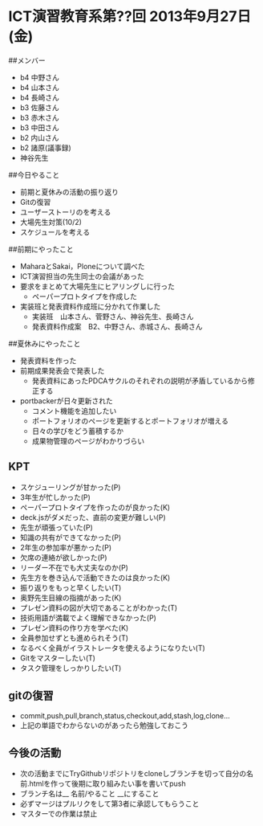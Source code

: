 # ICT演習教育系第??回 2013年9月27日(金)

##メンバー

* b4 中野さん
* b4 山本さん
* b4 長崎さん
* b3 佐藤さん
* b3 赤木さん
* b3 中田さん
* b2 内山さん
* b2 諸原(議事録)
* 神谷先生

##今日やること

* 前期と夏休みの活動の振り返り
* Gitの復習
* ユーザーストーリのを考える
* 大場先生対策(10/2)
* スケジュールを考える

##前期にやったこと

* MaharaとSakai，Ploneについて調べた
* ICT演習担当の先生同士の会議があった
* 要求をまとめて大場先生にヒアリングしに行った
	- ペーパープロトタイプを作成した
* 実装班と発表資料作成班に分かれて作業した
	- 実装班　山本さん、菅野さん、神谷先生、長崎さん
	- 発表資料作成案　B2、中野さん、赤城さん、長崎さん

##夏休みにやったこと

* 発表資料を作った
* 前期成果発表会で発表した
	+ 発表資料にあったPDCAサクルのそれぞれの説明が矛盾しているから修正する
* portbackerが日々更新された
	+ コメント機能を追加したい
	+ ポートフォリオのページを更新するとポートフォリオが増える
	+ 日々の学びをどう蓄積するか
	+ 成果物管理のページがわかりづらい

## KPT

* スケジューリングが甘かった(P)
* 3年生が忙しかった(P)
* ペーパープロトタイプを作ったのが良かった(K)
* deck.jsがダメだった、直前の変更が難しい(P)
* 先生が頑張っていた(P)
* 知識の共有ができてなかった(P)
* 2年生の参加率が悪かった(P)
* 欠席の連絡が欲しかった(P)
* リーダー不在でも大丈夫なのか(P)
* 先生方を巻き込んで活動できたのは良かった(K)
* 振り返りをもっと早くしたい(T)
* 奥野先生目線の指摘があった(K)
* プレゼン資料の図が大切であることがわかった(T)
* 技術用語が満載でよく理解できなかった(P)
* プレゼン資料の作り方を学べた(K)
* 全員参加せずとも進められそう(T)
* なるべく全員がイラストレータを使えるようになりたい(T)
* Gitをマスターしたい(T)
* タスク管理をしっかりしたい(T)

## gitの復習

* commit,push,pull,branch,status,checkout,add,stash,log,clone...
* 上記の単語でわからないのがあったら勉強しておこう

## 今後の活動

* 次の活動までにTryGithubリポジトリをcloneしブランチを切って自分の名前.htmlを作って後期に取り組みたい事を書いてpush
* ブランチ名は__ 名前/やること __にすること
* 必ずマージはプルリクをして第3者に承認してもらうこと
* マスターでの作業は禁止
